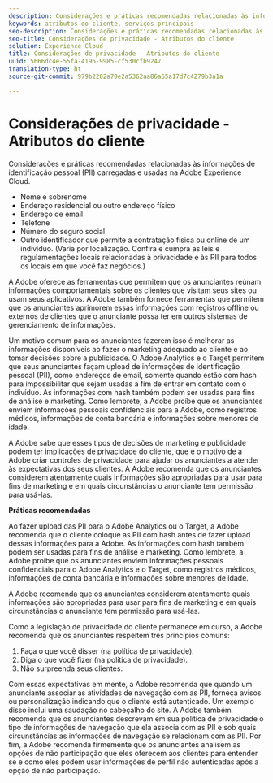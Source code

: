 ```yaml
---
description: Considerações e práticas recomendadas relacionadas às informações de identificação pessoal (PII) carregadas e usadas na Adobe Experience Cloud.
keywords: atributos do cliente, serviços principais
seo-description: Considerações e práticas recomendadas relacionadas às informações de identificação pessoal (PII) carregadas e usadas na Adobe Experience Cloud.
seo-title: Considerações de privacidade - Atributos do cliente
solution: Experience Cloud
title: Considerações de privacidade - Atributos do cliente
uuid: 5666dc4e-55fa-4196-9985-cf530cfb9247
translation-type: ht
source-git-commit: 979b2202a70e2a5362aa86a65a17d7c4279b3a1a

---
```



# Considerações de privacidade - Atributos do cliente

Considerações e práticas recomendadas relacionadas às informações de identificação pessoal (PII) carregadas e usadas na Adobe Experience Cloud.


<!-- <p>https://wiki.corp.adobe.com/display/omtrplatform/Visitor+Enrichment+and+privacy#VisitorEnrichmentandprivacy-INFORMATIONASSOCIATIONOPTIONS </p> -->


* Nome e sobrenome
* Endereço residencial ou outro endereço físico
* Endereço de email
* Telefone
* Número do seguro social
* Outro identificador que permite a contratação física ou online de um indivíduo. (Varia por localização. Confira e cumpra as leis e regulamentações locais relacionadas à privacidade e às PII para todos os locais em que você faz negócios.)


A Adobe oferece as ferramentas que permitem que os anunciantes reúnam informações comportamentais sobre os clientes que visitam seus sites ou usam seus aplicativos. A Adobe também fornece ferramentas que permitem que os anunciantes aprimorem essas informações com registros offline ou externos de clientes que o anunciante possa ter em outros sistemas de gerenciamento de informações.

Um motivo comum para os anunciantes fazerem isso é melhorar as informações disponíveis ao fazer o marketing adequado ao cliente e ao tomar decisões sobre a publicidade. O Adobe Analytics e o Target permitem que seus anunciantes façam upload de informações de identificação pessoal (PII), como endereços de email, somente quando estão com hash para impossibilitar que sejam usadas a fim de entrar em contato com o indivíduo. As informações com hash também podem ser usadas para fins de análise e marketing. Como lembrete, a Adobe proíbe que os anunciantes enviem informações pessoais confidenciais para a Adobe, como registros médicos, informações de conta bancária e informações sobre menores de idade.

A Adobe sabe que esses tipos de decisões de marketing e publicidade podem ter implicações de privacidade do cliente, que é o motivo de a Adobe criar controles de privacidade para ajudar os anunciantes a atender às expectativas dos seus clientes. A Adobe recomenda que os anunciantes considerem atentamente quais informações são apropriadas para usar para fins de marketing e em quais circunstâncias o anunciante tem permissão para usá-las.

**Práticas recomendadas**

Ao fazer upload das PII para o Adobe Analytics ou o Target, a Adobe recomenda que o cliente coloque as PII com hash antes de fazer upload dessas informações para a Adobe. As informações com hash também podem ser usadas para fins de análise e marketing. Como lembrete, a Adobe proíbe que os anunciantes enviem informações pessoais confidenciais para o Adobe Analytics e o Target, como registros médicos, informações de conta bancária e informações sobre menores de idade.

A Adobe recomenda que os anunciantes considerem atentamente quais informações são apropriadas para usar para fins de marketing e em quais circunstâncias o anunciante tem permissão para usá-las.

Como a legislação de privacidade do cliente permanece em curso, a Adobe recomenda que os anunciantes respeitem três princípios comuns:

1. Faça o que você disser (na política de privacidade).
1. Diga o que você fizer (na política de privacidade).
1. Não surpreenda seus clientes.

Com essas expectativas em mente, a Adobe recomenda que quando um anunciante associar as atividades de navegação com as PII, forneça avisos ou personalização indicando que o cliente está autenticado. Um exemplo disso inclui uma saudação no cabeçalho do site. A Adobe também recomenda que os anunciantes descrevam em sua política de privacidade o tipo de informações de navegação que ela associa com as PII e sob quais circunstâncias as informações de navegação se relacionam com as PII. Por fim, a Adobe recomenda firmemente que os anunciantes analisem as opções de não participação que eles oferecem aos clientes para entender se e como eles podem usar informações de perfil não autenticadas após a opção de não participação.

<!-- <p> <b>Vinay Geol</b> should help craft privacy regarding how all MAC uses privacy/cookies. Privacy implications around each part of the workflow. Moving from CRM to MAC. Can it include PII? What is PII? What isn't PII? </p> 
<p>CRM data is Known Data or Info. Going to combine with activity that occurs when visitor was not authenticated. PII wiki: </p> 
<p>https://wiki.corp.adobe.com/display/omtrplatform/Visitor+Enrichment+and+privacy#VisitorEnrichmentandprivacy-INFORMATIONASSOCIATIONOPTIONS </p> 
<p>Refactoring of implementation docs as it relates to privacy and cookies. </p> 
<p>Add content to https://marketing.adobe.com/resources/help/en_US/mcloud/t-publish-audience-segment.html, as follows: </p> 
<p> Audiences are not filtered based on the authentication state of a visitor. If a visitor can browse your site in un-authenticated and authenticated states, actions that occur when a visitor is un-authenticated can still cause a visitor to be included in an audience. Please review <link> to understand the full privacy implications of audience sharing. </p> 
<p>That "link" goes to a topic dedicated to PII, with this text: </p> 
<p> - Adobe Analytics allows its advertisers to upload personally identifiable information (PII) such as email addresses. When uploading PII to Adobe Analytics, Adobe recommends that the customer should hash PII prior to uploading it to Adobe. Hashed information can still be used for analysis and for marketing purposes. As a reminder, Adobe prohibits advertisers from sending sensitive personal information to Adobe Analytics, such as medical records, financial account information, and information about minors. </p> 
<p> - Adobe recommends its advertisers carefully consider which information is appropriate to use for marketing purposes and in which circumstances the advertiser has permission to use such information. </p> 
<p> - As consumer privacy law remains in flux, Adobe recommends that advertisers respect three common tenets: 1) Do what you say (in your privacy policy); 2) Say what you do (in your privacy policy); and 3) Don't surprise your consumers. </p> 
<p> - With these expectations in mind, Adobe recommends that when an advertiser associates browsing activities to PII, the advertiser provide notices/personalization indicating that the consumer is authenticated. An example of this is including a 'Hello, Jane' greeting within the header of the website. Adobe also recommends that advertisers describe in its privacy policy what type of browsing information it associates with PII and under what circumstances browsing information is associated with PII. Lastly, Adobe strongly recommends advertisers review the opt out choices they provide their consumers to understand whether and how they can use unauthenticated profile information post opt out. </p> 
<p>Possibly revamp the cookies to include privacy, with best practices: https://marketing.adobe.com/resources/help/en_US/whitepapers/cookies/ </p> -->
